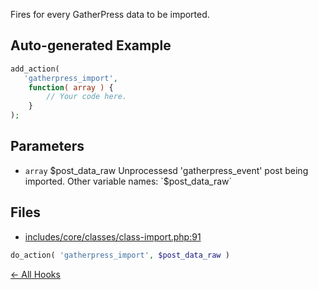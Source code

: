 
Fires for every GatherPress data to be imported.

## Auto-generated Example

```php
add_action(
   'gatherpress_import',
    function( array ) {
        // Your code here.
    }
);
```

## Parameters

- `array` $post_data_raw Unprocessesd 'gatherpress_event' post being imported. Other variable names: `$post_data_raw`

## Files

- [includes/core/classes/class-import.php:91](https://github.com/carstingaxion/gatherpress_extract-wp-hooks_workflow-test/blob/main/includes/core/classes/class-import.php#L91)
```php
do_action( 'gatherpress_import', $post_data_raw )
```



[← All Hooks](Hooks)
